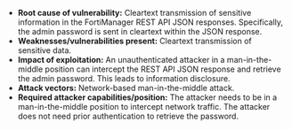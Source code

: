- **Root cause of vulnerability:** Cleartext transmission of sensitive information in the FortiManager REST API JSON responses. Specifically, the admin password is sent in cleartext within the JSON response.
- **Weaknesses/vulnerabilities present:** Cleartext transmission of sensitive data.
- **Impact of exploitation:** An unauthenticated attacker in a man-in-the-middle position can intercept the REST API JSON response and retrieve the admin password. This leads to information disclosure.
- **Attack vectors:** Network-based man-in-the-middle attack.
- **Required attacker capabilities/position:** The attacker needs to be in a man-in-the-middle position to intercept network traffic. The attacker does not need prior authentication to retrieve the password.